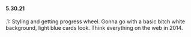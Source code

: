#### 5.30.21

.1: Styling and getting progress wheel. Gonna go with a basic bitch white background, light blue cards look. Think everything on the web in 2014. 